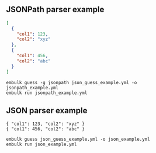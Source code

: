 ## JSONPath parser example

```json
[
  {
    "col1": 123,
    "col2": "xyz"
  },
  {
    "col1": 456,
    "col2": "abc"
  }
]
```


```
embulk guess -g jsonpath json_guess_example.yml -o jsonpath_example.yml
embulk run jsonpath_example.yml
```

## JSON parser example

```
{ "col1": 123, "col2": "xyz" }
{ "col1": 456, "col2": "abc" }
```

```
embulk guess json_guess_example.yml -o json_example.yml
embulk run json_example.yml
```
